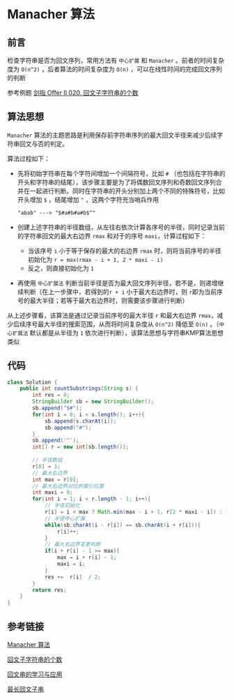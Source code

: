 # Manacher 算法


## 前言

检查字符串是否为回文序列，常用方法有 `中心扩展` 和 `Manacher` 。前者的时间复杂度为 `O(n^2)` ，后者算法的时间复杂度为 `O(n)` ，可以在线性时间的完成回文序列的判断

参考例题 [剑指 Offer II 020. 回文子字符串的个数](https://leetcode-cn.com/problems/a7VOhD/)

## 算法思想

`Manacher` 算法的主题思路是利用保存前字符串序列的最大回文半径来减少后续字符串回文与否的判定。

算法过程如下：

- 先将初始字符串在每个字符间增加一个间隔符号，比如 `#` （也包括在字符串的开头和字符串的结尾），该步骤主要是为了将偶数回文序列和奇数回文序列合并在一起进行判断。同时在字符串的开头分别加上两个不同的特殊符号，比如开头增加 `$` ，结尾增加 `^` ，这两个字符充当哨兵作用

  ```markdown
  "abab" ---> "$#a#b#a#b$^"
  ```

- 创建上述字符串的半径数组，从左往右依次计算各序号的半径，同时记录当前的字符串回文的最大右边界 `rmax` 和对于的序号 `maxi`，计算过程如下：

  - 当该序号 `i` 小于等于保存的最大的右边界 `rmax` 时，则将当前序号的半径初始化为 `r = max(rmax - i + 1, 2 * maxi - i)` 
  - 反之，则直接初始化为 `1`

- 再使用 `中心扩展法` 判断当前半径是否为最大回文序列半径，若不是，则递增继续判断（在上一步骤中，若得到的`r + i` 小于最大右边界时，则 `r`即为当前序号的最大半径；若等于最大右边界时，则需要该步骤进行判断）

从上述步骤看，该算法是通过记录当前序号的最大半径 `r` 和最大右边界 `rmax`，减少后续序号最大半径的搜索范围，从而将时间复杂度从 `O(n^2)` 降低至 `O(n)` 。（`中心扩展法` 默认都是从半径为 `1` 依次进行判断），该算法思想与字符串KMP算法思想类似

## 代码

```java
class Solution {
    public int countSubstrings(String s) {
        int res = 0;
        StringBuilder sb = new StringBuilder();
        sb.append("$#");
        for(int i = 0; i < s.length(); i++){
            sb.append(s.charAt(i));
            sb.append("#");
        }
        sb.append('^');
        int[] r = new int[sb.length()];
		
        // 半径数组
        r[0] = 1;
        // 最大右边界
        int max = r[0];
        // 最大右边界对应的索引位置
        int maxi = 0;
        for(int i = 1; i < r.length - 1; i++){
            // 半径初始化
            r[i] = i < max ? Math.min(max - i + 1, r[2 * maxi - i]) : 1;
            // 半径中心扩展
            while(sb.charAt(i - r[i]) == sb.charAt(i + r[i])){
                r[i]++;              
            }
            // 最大右边界变更判断
            if(i + r[i] - 1 >= max){
                max = i + r[i] - 1;
                maxi = i;
            }
            res +=  r[i]  / 2;
        }       
        return res;
    }
}
```

## 参考链接

[Manacher 算法](https://segmentfault.com/a/1190000008484167)

[回文子字符串的个数](https://leetcode-cn.com/problems/a7VOhD/solution/hui-wen-zi-zi-fu-chuan-de-ge-shu-by-leet-ejfv/)

[回文串的学习与应用](https://segmentfault.com/a/1190000022816480)

[最长回文子串](https://leetcode-cn.com/problems/longest-palindromic-substring/)

